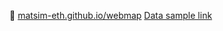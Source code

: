 🔗 [matsim-eth.github.io/webmap](https://matsim-eth.github.io/webmap/)
[Data sample link](https://polybox.ethz.ch/index.php/s/zJDR3M55P4489nB)
